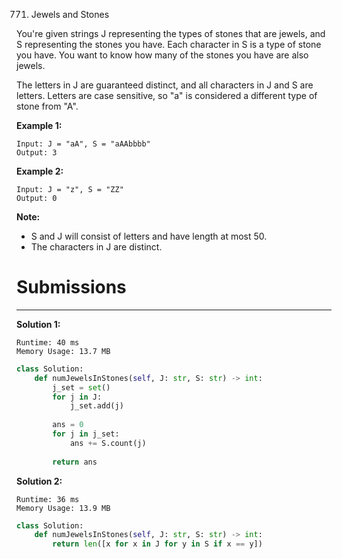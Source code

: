 771. Jewels and Stones

You're given strings J representing the types of stones that are jewels, and S representing the stones you have.  Each character in S is a type of stone you have.  You want to know how many of the stones you have are also jewels.

The letters in J are guaranteed distinct, and all characters in J and S are letters. Letters are case sensitive, so "a" is considered a different type of stone from "A".

**Example 1:**
```
Input: J = "aA", S = "aAAbbbb"
Output: 3
```

**Example 2:**
```
Input: J = "z", S = "ZZ"
Output: 0
```

**Note:**

* S and J will consist of letters and have length at most 50.
* The characters in J are distinct.

# Submissions
---
**Solution 1:**
```
Runtime: 40 ms
Memory Usage: 13.7 MB
```
```python
class Solution:
    def numJewelsInStones(self, J: str, S: str) -> int:
        j_set = set()
        for j in J:
            j_set.add(j)
        
        ans = 0
        for j in j_set:
            ans += S.count(j)
            
        return ans
```

**Solution 2:**
```
Runtime: 36 ms
Memory Usage: 13.9 MB
```
```python
class Solution:
    def numJewelsInStones(self, J: str, S: str) -> int:
        return len([x for x in J for y in S if x == y])
```